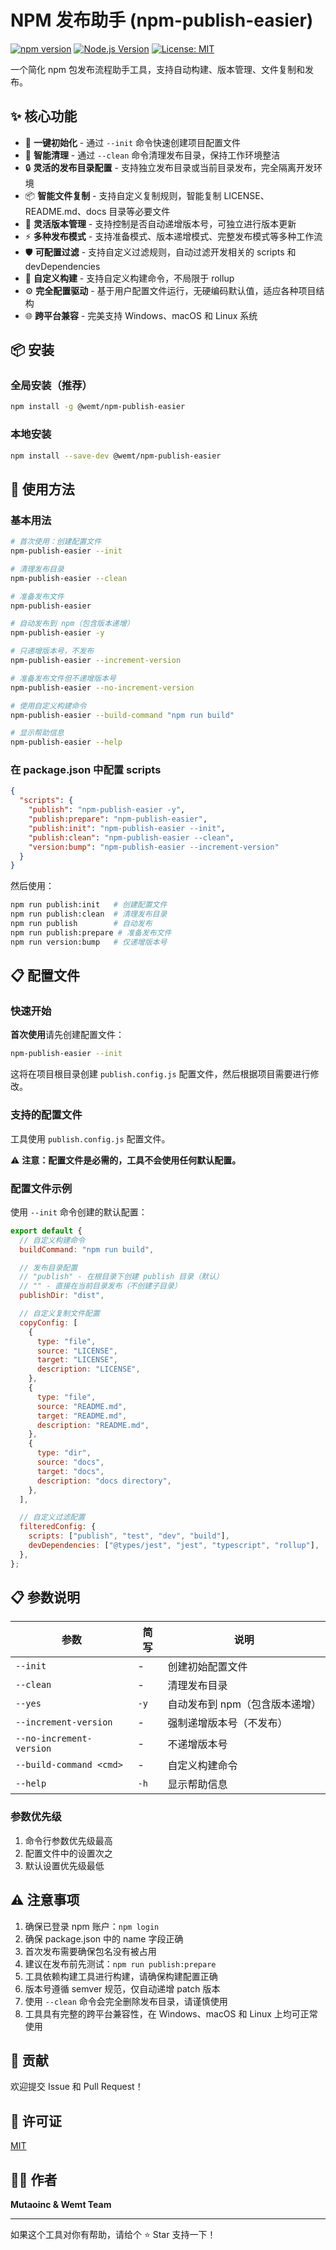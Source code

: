 # NPM 发布助手 (npm-publish-easier)

[![npm version](https://badge.fury.io/js/@wemt%2Fnpm-publish-easier.svg)](https://badge.fury.io/js/@wemt%2Fnpm-publish-easier) [![Node.js Version](https://img.shields.io/node/v/@wemt/npm-publish-easier.svg)](https://nodejs.org/) [![License: MIT](https://img.shields.io/badge/License-MIT-blue.svg)](https://opensource.org/licenses/MIT)

一个简化 npm 包发布流程助手工具，支持自动构建、版本管理、文件复制和发布。

## ✨ 核心功能

- 🚀 **一键初始化** - 通过 `--init` 命令快速创建项目配置文件
- 🧹 **智能清理** - 通过 `--clean` 命令清理发布目录，保持工作环境整洁
- 🔒 **灵活的发布目录配置** - 支持独立发布目录或当前目录发布，完全隔离开发环境
- 📦 **智能文件复制** - 支持自定义复制规则，智能复制 LICENSE、README.md、docs 目录等必要文件
- 🔢 **灵活版本管理** - 支持控制是否自动递增版本号，可独立进行版本更新
- ⚡ **多种发布模式** - 支持准备模式、版本递增模式、完整发布模式等多种工作流
- 🛡️ **可配置过滤** - 支持自定义过滤规则，自动过滤开发相关的 scripts 和 devDependencies
- 🔨 **自定义构建** - 支持自定义构建命令，不局限于 rollup
- ⚙️ **完全配置驱动** - 基于用户配置文件运行，无硬编码默认值，适应各种项目结构
- 🌐 **跨平台兼容** - 完美支持 Windows、macOS 和 Linux 系统

## 📦 安装

### 全局安装（推荐）

```bash
npm install -g @wemt/npm-publish-easier
```

### 本地安装

```bash
npm install --save-dev @wemt/npm-publish-easier
```

## 🚀 使用方法

### 基本用法

```bash
# 首次使用：创建配置文件
npm-publish-easier --init

# 清理发布目录
npm-publish-easier --clean

# 准备发布文件
npm-publish-easier

# 自动发布到 npm（包含版本递增）
npm-publish-easier -y

# 只递增版本号，不发布
npm-publish-easier --increment-version

# 准备发布文件但不递增版本号
npm-publish-easier --no-increment-version

# 使用自定义构建命令
npm-publish-easier --build-command "npm run build"

# 显示帮助信息
npm-publish-easier --help
```

### 在 package.json 中配置 scripts

```json
{
  "scripts": {
    "publish": "npm-publish-easier -y",
    "publish:prepare": "npm-publish-easier",
    "publish:init": "npm-publish-easier --init",
    "publish:clean": "npm-publish-easier --clean",
    "version:bump": "npm-publish-easier --increment-version"
  }
}
```

然后使用：

```bash
npm run publish:init   # 创建配置文件
npm run publish:clean  # 清理发布目录
npm run publish        # 自动发布
npm run publish:prepare # 准备发布文件
npm run version:bump   # 仅递增版本号
```

## 📋 配置文件

### 快速开始

**首次使用**请先创建配置文件：

```bash
npm-publish-easier --init
```

这将在项目根目录创建 `publish.config.js` 配置文件，然后根据项目需要进行修改。

### 支持的配置文件

工具使用 `publish.config.js` 配置文件。

⚠️ **注意：配置文件是必需的，工具不会使用任何默认配置。**

### 配置文件示例

使用 `--init` 命令创建的默认配置：

```javascript
export default {
  // 自定义构建命令
  buildCommand: "npm run build",

  // 发布目录配置
  // "publish" - 在根目录下创建 publish 目录（默认）
  // "" - 直接在当前目录发布（不创建子目录）
  publishDir: "dist",

  // 自定义复制文件配置
  copyConfig: [
    {
      type: "file",
      source: "LICENSE",
      target: "LICENSE",
      description: "LICENSE",
    },
    {
      type: "file",
      source: "README.md",
      target: "README.md",
      description: "README.md",
    },
    {
      type: "dir",
      source: "docs",
      target: "docs",
      description: "docs directory",
    },
  ],

  // 自定义过滤配置
  filteredConfig: {
    scripts: ["publish", "test", "dev", "build"],
    devDependencies: ["@types/jest", "jest", "typescript", "rollup"],
  },
};
```

## 📋 参数说明

| 参数                     | 简写 | 说明                           |
| ------------------------ | ---- | ------------------------------ |
| `--init`                 | -    | 创建初始配置文件               |
| `--clean`                | -    | 清理发布目录                   |
| `--yes`                  | `-y` | 自动发布到 npm（包含版本递增） |
| `--increment-version`    | -    | 强制递增版本号（不发布）       |
| `--no-increment-version` | -    | 不递增版本号                   |
| `--build-command <cmd>`  | -    | 自定义构建命令                 |
| `--help`                 | `-h` | 显示帮助信息                   |

### 参数优先级

1. 命令行参数优先级最高
2. 配置文件中的设置次之
3. 默认设置优先级最低

## ⚠️ 注意事项

1. 确保已登录 npm 账户：`npm login`
2. 确保 package.json 中的 name 字段正确
3. 首次发布需要确保包名没有被占用
4. 建议在发布前先测试：`npm run publish:prepare`
5. 工具依赖构建工具进行构建，请确保构建配置正确
6. 版本号遵循 semver 规范，仅自动递增 patch 版本
7. 使用 `--clean` 命令会完全删除发布目录，请谨慎使用
8. 工具具有完整的跨平台兼容性，在 Windows、macOS 和 Linux 上均可正常使用

## 🤝 贡献

欢迎提交 Issue 和 Pull Request！

## 📄 许可证

[MIT](https://opensource.org/licenses/MIT)

## 👨‍💻 作者

**Mutaoinc & Wemt Team**

---

如果这个工具对你有帮助，请给个 ⭐ Star 支持一下！
